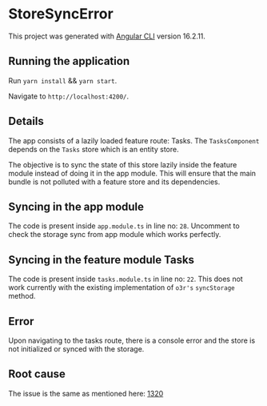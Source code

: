 # StoreSyncError

This project was generated with [Angular CLI](https://github.com/angular/angular-cli) version 16.2.11.

## Running the application

Run `yarn install` && `yarn start`.

Navigate to `http://localhost:4200/`.

## Details

The app consists of a lazily loaded feature route: Tasks.
The `TasksComponent` depends on the `Tasks` store which is an entity store.

The objective is to sync the state of this store lazily inside the feature module instead of doing it in the app module. This will ensure that the main bundle is not polluted with a feature store and its dependencies.

## Syncing in the app module
The code is present inside `app.module.ts` in line no: `28`. Uncomment to check the storage sync from app module which works perfectly.

## Syncing in the feature module Tasks
The code is present inside `tasks.module.ts` in line no: `22`. This does not work currently with the existing implementation of `o3r's` `syncStorage` method.

## Error
Upon navigating to the tasks route, there is a console error and the store is not initialized or synced with the storage.

## Root cause
The issue is the same as mentioned here: [1320](https://github.com/AmadeusITGroup/otter/pull/1320)
